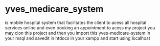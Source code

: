 # yves_medicare_system
is mobile hospital system that facilitates the client to acess all hospital services online and even booking an appointment
 to acess my project you may clon this project and then you import this yves-medicare-system  in your msql and savedit in htdocs in your xampp and start using localhost
